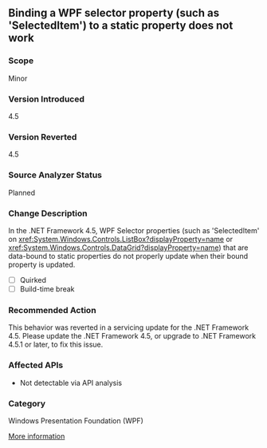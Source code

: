 ## Binding a WPF selector property (such as 'SelectedItem') to a static property does not work

### Scope
Minor

### Version Introduced
4.5

### Version Reverted
4.5

### Source Analyzer Status
Planned

### Change Description
In the .NET Framework 4.5, WPF Selector properties (such as 'SelectedItem' on <xref:System.Windows.Controls.ListBox?displayProperty=name> or <xref:System.Windows.Controls.DataGrid?displayProperty=name>) that are data-bound to static properties do not properly update when their bound property is updated.

- [ ] Quirked
- [ ] Build-time break

### Recommended Action
This behavior was reverted in a servicing update for the .NET Framework 4.5. Please update the .NET Framework 4.5, or upgrade to .NET Framework 4.5.1 or later, to fix this issue.

### Affected APIs
* Not detectable via API analysis

### Category
Windows Presentation Foundation (WPF)

[More information](https://social.msdn.microsoft.com/Forums/vstudio/en-US/56ff3199-5abc-454e-87f7-bafff43e7422/net-45-critical-selecteditem-not-setting-binding-item?forum=wpf)

<!--
    ### Notes
    We could look for FrameworkElement.SetBinding calls, but this is such a corner case of that (selected properties and static properties) that it would probably be too noisy. A xaml analyzer is probably our best bet, and that's not even going to be perfect
-->

<!-- breaking change id: 99 -->
